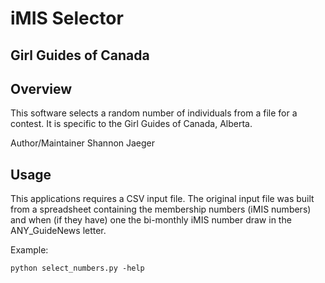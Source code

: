 # iMIS Selector
## Girl Guides of Canada 

## Overview
This software selects a random number of individuals from a file
for a contest.  It is specific to the Girl Guides of Canada, 
Alberta.  

Author/Maintainer  Shannon Jaeger
 

## Usage 
This applications requires a CSV input file.  The original input file
was built from a spreadsheet containing the membership numbers
(iMIS numbers) and when (if they have) one the bi-monthly iMIS
number draw in the ANY_GuideNews letter.

Example:
```
python select_numbers.py -help
```

